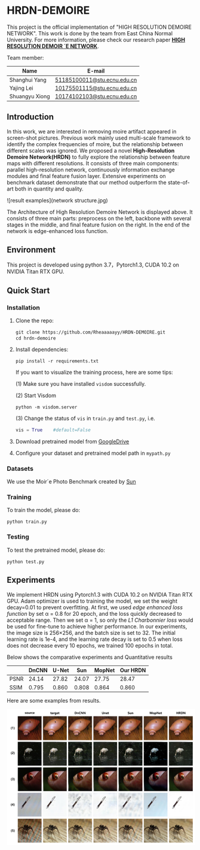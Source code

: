 # HRDN-DEMOIRE

This project is the official implementation of  "HIGH RESOLUTION DEMOIRE NETWORK". This work is done by the team from East China Normal University. For more information, please check our research paper **[HIGH RESOLUTION DEMOIR ´E NETWORK](https://github.com/Rheaaaaayy/HRDN-DEMOIRE/blob/master/High%20Resolution%20Demoire%20Network.pdf)**.

Team member:

| Name           | E-mail                      |
| -------------- | --------------------------- |
| Shanghui Yang  | 51185100011@stu.ecnu.edu.cn |
| Yajing Lei     | 10175501115@stu.ecnu.edu.cn |
| Shuangyu Xiong | 10174102103@stu.ecnu.edu.cn |



## Introduction

In this work, we are interested in removing moire artifact appeared in  screen-shot pictures. Previous work mainly used multi-scale framework to identify the complex frequencies of moire, but the relationship between different scales was ignored.  We proposed a novel **High-Resolution Demoire Network(HRDN)** to fully explore the relationship between feature maps with different resolutions. It consists of three main components: parallel high-resolution network, continuously information exchange modules and final feature fusion layer. Extensive experiments on benchmark dataset demonstrate that our method outperform the state-of-art both in quantity and quality.

![result examples](network structure.jpg)

The Architecture of High Resolution Demoire Network is displayed above. It consists of three main parts: preprocess on the left, backbone with several stages in the middle, and final feature fusion on the right. In the end of the network is edge-enhanced loss function.

## Environment

This project is developed using python 3.7，Pytorch1.3, CUDA 10.2 on NVIDIA Titan RTX GPU.



## Quick Start

### Installation

1. Clone the repo:

   ```shell
   git clone https://github.com/Rheaaaaayy/HRDN-DEMOIRE.git
   cd hrdn-demoire
   ```

2. Install dependencies:

   ```shell
   pip install -r requirements.txt
   ```

   If you want to visualize the training process, here are some tips:

   (1) Make sure you have installed `visdom` successfully.

   (2) Start Visdom

   ```shell
   python -m visdom.server
   ```

   (3) Change the status of  `vis` in `train.py` and `test.py`, i.e.

   ```python
   vis = True    #default=False
   ```

3. Download pretrained model from [GoogleDrive](https://drive.google.com/open?id=19yV8NbL6LoirOZ9aM2K1XaN1g-XIBdaS)
4. Configure your dataset and pretrained model path in `mypath.py`

### Datasets

We use the Moir´e Photo Benchmark created by [Sun](https://yujingsun.github.io/dataset/moireDatareadMe.txt)

### Training

To train the model, please do:

```shell
python train.py
```

### Testing

To test the pretrained model, please do:

```shell
python test.py
```



## Experiments

We implement HRDN using Pytorch1.3 with CUDA 10.2
on NVIDIA Titan RTX GPU. Adam optimizer is used to training the model, we set the weight decay=0.01 to prevent overfitting. At first, we used *edge enhanced loss function* by set α = 0.8 for 20 epoch, and the loss quickly decreased to acceptable range. Then we set α = 1, so only the *L1 Charbonnier loss* would be used for fine-tune to achieve higher performance. In our experiments, the image size is 256×256, and the batch size is set to 32. The initial learning rate is 1e-4, and the learning rate decay is set to 0.5 when loss does not decrease every 10 epochs, we trained 100 epochs in total.

Below shows the comparative experiments and Quantitative results

|      | DnCNN | U-Net | Sun   | MopNet | Our HRDN |
| ---- | ----- | ----- | ----- | ------ | -------- |
| PSNR | 24.14 | 27.82 | 24.07 | 27.75  | 28.47    |
| SSIM | 0.795 | 0.860 | 0.808 | 0.864  | 0.860    |

Here are some examples from results.

![result examples](result.jpg)



